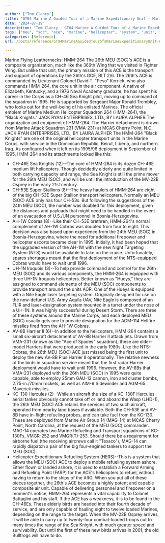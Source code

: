```yaml
---

author: ["Tom Clancy"]
title: "GT04 Marine A Guided Tour of a Marine Expeditionary Unit - Marine_split_108.html"
date: "2024-07-19"
description: "Tom Clancy - GT04 Marine A Guided Tour of a Marine Expeditionary Unit"
tags: ["meu", "soc", "ace", "marine", "helicopter", "system", "unit", "knight", "squadron", "harrier", "transport", "refueling", "like", "command", "sea", "service", "deployment", "cobra", "first", "capable", "air", "component", "corp", "point", "one"]
categories: [Reference]
url: /posts/reference/GT04MarineAGuidedTourofaMarineExpeditionaryUnit-marinesplit108html

---
```



Marine
Flying Leathernecks: HMM-264
The 26th MEU (SOC)'s ACE is a composite organization, much like the 366th Wing that we visited in Fighter Wing. But unlike that unit, the primary mission of this ACE is the transport and support of operations by the 26th's GCE, BLT 2/6. The 26th's ACE is commanded by Lieutenant Colonel David T. "Peso" Kerrick, who also commands HMM-264, the core unit in the air component. A native of Elizabeth, Kentucky, and a 1976 Naval Academy graduate, he has spent his career in the Corps as a CH-46 Sea Knight pilot, moving up to command of the squadron in 1995. He is supported by Sergeant Major Ronald Trombley, who looks out for the well-being of his enlisted Marines.
The official emblem of Marine Medium Helicopter Squadron 264 (HMM-264), the "Black Knights."
JACK RYAN ENTERPRISES, LTD., BY LAURA ALPHER
The organization and equipment of HMM-264. The Harrier detachment is drawn from Marine Attack Squadron 231 (VMA-231) at MCAS Cherry Point, N.C.
JACK RYAN ENTERPRISES, LTD., BY LAURA ALPHER
The HMM-264 "Black Knights" are one of the original helicopter transport units in the Marine Corps, with service in the Dominican Republic, Beirut, Liberia, and northern Iraq. As configured when it left on its 1995/96 deployment in September of 1995, HMM-264 and its attachments looked like this:
* CH-46E Sea Knights (12)--The core of HMM-264 is its dozen CH-46E medium lift helicopters. Though decidedly elderly and quite limited in both carrying capacity and range, the Sea Knight is still the prime mover for the 26th MEU (SOC), and will be until the introduction of the MV-22B Osprey in the early 21st century.
* CH-53E Super Stallions (8)--The heavy haulers of HMM-264 are eight of the big CH-53E Super Stallion transport helicopters. Normally an MEU (SOC) ACE only has four CH-53s. But following the suggestions of the 24th MEU (SOC), the number was doubled for this deployment, given the distances and payloads that might need to be handled in the event of an evacuation of U.S./UN personnel in Bosnia-Herzegovina.
* AH-1W Cobras (8)--Like their CH-53E brethren, HMM-264's normal complement of AH-1W Cobras was doubled from four to eight. This decision was also based upon experience from the 24th MEU (SOC) in Bosnia-Herzegovina, where the need for additional firepower and helicopter escorts became clear in 1995. Initially, it had been hoped that the upgraded version of the AH-1W with the new Night Targeting System (NTS) would be available to take on the cruise. Unfortunately, spares shortages meant that the first deployment of the NTS-equipped Cobras would have to wait until 1996.
* UH-1N Iroquois (3)--To help provide command and control for the 26th MEU (SOC) and its various components, the HMM-264 is equipped with three UH-1N Iroquois helicopters. Better known as "Hueys," they are assigned to command elements of the MEU (SOC) components to provide transport around the units AOR. One of the Hueys is equipped with a Nite Eagle laser targeting system. Originally designed for use on the now-defunct U.S. Army Aquila UAV, Nite Eagle is composed of an FLIR and laser-designation system mounted in a turret under the nose of a UH-1N. It was highly successful during Desert Storm. There are three of these systems around the Marine Corps, and each deployed MEU (SOC) usually gets one to provide designation for the AGM-114 Hellfire missiles fired from the AH-1W Cobras.
* AV-8B Harrier II (6)--In addition to the helicopters, HMM-264 contains a small six-aircraft detachment of AV-8B Harrier II attack jets. Drawn from VMA-231 (known as the "Ace of Spades" squadron), these are older-model Harriers that were produced in the early 1980s. Like the NTS-Cobras, the 26th MEU (SOC) ACE just missed being the first unit to deploy the new AV-8B Plus Harrier II operationally. The relative newness of the birds in squadron service meant that the first radar Harrier deployment would have to wait until 1996. However, the AV-8Bs that VMA-231 deployed with the 26th MEU (SOC) in 1995 were quite capable, able to employ 25mm GAU-12 cannon, iron and cluster bombs, 2.75-in./70mm rockets, as well as AIM-9 Sidewinder and AGM-65 Maverick missiles.
* KC-130 Hercules (2)--While an aircraft the size of a KC-130F Hercules aerial tanker obviously cannot take off or land aboard the Wasp (LHD-1), the 26th MEU (SOC) ACE retains the services of two such aircraft, operated from nearby land bases if available. Both the CH-53E and AV-8B have in-flight refueling probes, and can take fuel from the KC-130. These are deployed from Marine Air Group 14 (MAG-14) at MCAS Cherry Point, North Carolina, at the request of the MEU (SOC) commander. MAG-14 operates two Marine Refueling and Transport squadrons of KC-130Fs, VMGR-252 and VMGR(T)-253. Should there be a requirement for airborne fuel (the receiving aircrews call it "Texaco"), MAG-14 can rapidly dispatch a pair of the big four-engined tankers to support the MEU (SOC).
* Helicopter Expeditionary Refueling System (HERS)--This is a system that allows the MEU (SOC) ACE to deploy a mobile refueling system ashore. Either flown or landed ashore, it is used to establish a Forward Arming and Refueling Point (FARP) for the ACE's helicopters to refuel, without having to return to the ships of the ARG.
When you put all of these pieces together, the 26th's ACE becomes a highly potent and capable composite air unit. Capable of delivering personnel and firepower on a moment's notice, HMM-264 represents a vital capability to Colonel Battaglini and his staff. If the ACE has a weakness, it is to be found in the CH-46Es. These elderly birds are headed into their fourth decade of service, and are only capable of hauling eight to twelve loaded Marines, depending on the range to the target. When the MV-22B Osprey arrives, it will be able to carry up to twenty-four combat-loaded troops out to many times the range of the Sea Knight, with much greater speed and survivability. But until the first of these new birds arrives in 2001, the old Bullfrogs will have to do.
